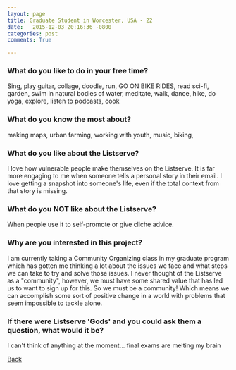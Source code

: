 ```yaml
---
layout: page
title: Graduate Student in Worcester, USA - 22
date:   2015-12-03 20:16:36 -0800
categories: post
comments: True

---
```


### What do you like to do in your free time?
<p>Sing, play guitar, collage, doodle, run, GO ON BIKE RIDES, read sci-fi, garden, swim in natural bodies of water, meditate, walk, dance, hike, do yoga, explore, listen to podcasts, cook </p>

### What do you know the most about?
<p>making maps, urban farming, working with youth, music, biking, </p>

### What do you like about the Listserve?
<p>I love how vulnerable people make themselves on the Listserve. It is far more engaging to me when someone tells a personal story in their email. I love getting a snapshot into someone's life, even if the total context from that story is missing. </p>

### What do you NOT like about the Listserve?
<p>When people use it to self-promote or give cliche advice.</p>

### Why are you interested in this project?
<p>I am currently taking a Community Organizing class in my graduate program which has gotten me thinking a lot about the issues we face and what steps we can take to try and solve those issues. I never thought of the Listserve as a "community", however, we must have some shared value that has led us to want to sign up for this. So we must be a community! Which means we can accomplish some sort of positive change in a world with problems that seem impossible to tackle alone.</p>

### If there were Listserve 'Gods' and you could ask them a question, what would it be?
<p>I can't think of anything at the moment... final exams are melting my brain</p>

[Back][1]

[1]: /responders/all
